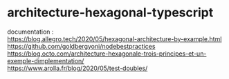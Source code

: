 # architecture-hexagonal-typescript

documentation : <br />
https://blog.allegro.tech/2020/05/hexagonal-architecture-by-example.html <br />
https://github.com/goldbergyoni/nodebestpractices <br />
https://blog.octo.com/architecture-hexagonale-trois-principes-et-un-exemple-dimplementation/ <br />
https://www.arolla.fr/blog/2020/05/test-doubles/
